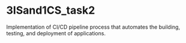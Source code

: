# 3ISand1CS_task2
Implementation of CI/CD pipeline process that automates the building, testing, and deployment of applications.
